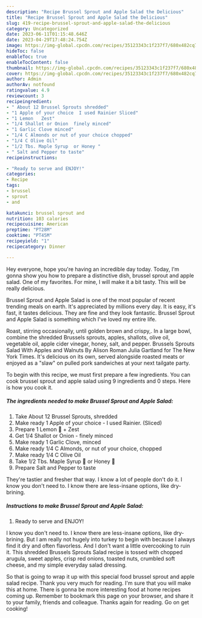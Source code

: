 ```yaml
---
description: "Recipe Brussel Sprout and Apple Salad the Delicious"
title: "Recipe Brussel Sprout and Apple Salad the Delicious"
slug: 419-recipe-brussel-sprout-and-apple-salad-the-delicious
category: Uncategorized
date: 2023-06-11T01:15:48.646Z
date: 2023-04-29T17:48:24.754Z
image: https://img-global.cpcdn.com/recipes/35123343c1f237f7/680x482cq70/brussel-sprout-and-apple-salad-recipe-main-photo.jpg
hideToc: false
enableToc: true
enableTocContent: false
thumbnail: https://img-global.cpcdn.com/recipes/35123343c1f237f7/680x482cq70/brussel-sprout-and-apple-salad-recipe-main-photo.jpg
cover: https://img-global.cpcdn.com/recipes/35123343c1f237f7/680x482cq70/brussel-sprout-and-apple-salad-recipe-main-photo.jpg
author: Admin
authorAv: notfound
ratingvalue: 4.9
reviewcount: 3
recipeingredient:
- " About 12 Brussel Sprouts shredded"
- "1 Apple of your choice  I used Rainier Sliced"
- "1 Lemon   Zest"
- "1/4 Shallot or Onion  finely minced"
- "1 Garlic Clove minced"
- "1/4 C Almonds or nut of your choice chopped"
- "1/4 C Olive Oil"
- "1/2 Tbs. Maple Syrup  or Honey "
- " Salt and Pepper to taste"
recipeinstructions:

- "Ready to serve and ENJOY!"
categories:
- Recipe
tags:
- brussel
- sprout
- and

katakunci: brussel sprout and 
nutrition: 103 calories
recipecuisine: American
preptime: "PT28M"
cooktime: "PT45M"
recipeyield: "1"
recipecategory: Dinner

---
```



Hey everyone, hope you're having an incredible day today. Today, I'm gonna show you how to prepare a distinctive dish, brussel sprout and apple salad. One of my favorites. For mine, I will make it a bit tasty. This will be really delicious.

Brussel Sprout and Apple Salad is one of the most popular of recent trending meals on earth. It's appreciated by millions every day. It is easy, it's fast, it tastes delicious. They are fine and they look fantastic. Brussel Sprout and Apple Salad is something which I've loved my entire life.

Roast, stirring occasionally, until golden brown and crispy,. In a large bowl, combine the shredded Brussels sprouts, apples, shallots, olive oil, vegetable oil, apple cider vinegar, honey, salt, and pepper. Brussels Sprouts Salad With Apples and Walnuts By Alison Roman Julia Gartland for The New York Times. It&#39;s delicious on its own, served alongside roasted meats or enjoyed as a &#34;slaw&#34; on pulled pork sandwiches at your next tailgate party.


To begin with this recipe, we must first prepare a few ingredients. You can cook brussel sprout and apple salad using 9 ingredients and 0 steps. Here is how you cook it.

<!--inarticleads1-->

##### The ingredients needed to make Brussel Sprout and Apple Salad:

1. Take  About 12 Brussel Sprouts, shredded
1. Make ready 1 Apple of your choice - I used Rainier. (Sliced)
1. Prepare 1 Lemon 🍋 + Zest
1. Get 1/4 Shallot or Onion - finely minced
1. Make ready 1 Garlic Clove, minced
1. Make ready 1/4 C Almonds, or nut of your choice, chopped
1. Make ready 1/4 C Olive Oil
1. Take 1/2 Tbs. Maple Syrup 🍁 or Honey 🍯
1. Prepare  Salt and Pepper to taste


They&#39;re tastier and fresher that way. I know a lot of people don&#39;t do it. I know you don&#39;t need to. I know there are less-insane options, like dry-brining. 

<!--inarticleads2-->

##### Instructions to make Brussel Sprout and Apple Salad:


1. Ready to serve and ENJOY!

I know you don&#39;t need to. I know there are less-insane options, like dry-brining. But I am really not hugely into turkey to begin with because I always find it dry and often flavorless. And I don&#39;t want a little overcooking to ruin it. This shredded Brussels Sprouts Salad recipe is tossed with chopped arugula, sweet apples, crisp red onions, toasted nuts, crumbled soft cheese, and my simple everyday salad dressing. 

So that is going to wrap it up with this special food brussel sprout and apple salad recipe. Thank you very much for reading. I'm sure that you will make this at home. There is gonna be more interesting food at home recipes coming up. Remember to bookmark this page on your browser, and share it to your family, friends and colleague. Thanks again for reading. Go on get cooking!
